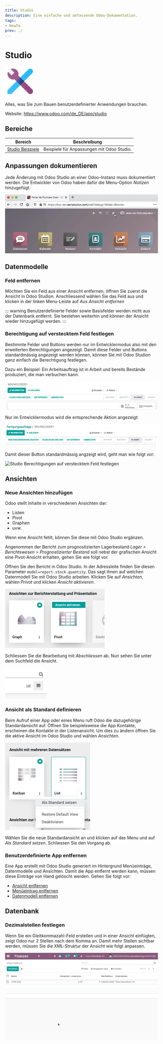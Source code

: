 ```yaml
---
title: Studio
description: Eine einfache und umfassende Odoo-Dokumentation.
tags:
- HowTo
prev: ./
---
```

# Studio
![icons_odoo_web_studio](attachments/icons_odoo_web_studio.png)

Alles, was Sie zum Bauen benutzerdefinierter Anwendungen brauchen.

Website: <https://www.odoo.com/de_DE/app/studio>

## Bereiche

| Bereich                                   | Beschreibung                               |
| ----------------------------------------- | ------------------------------------------ |
| [Studio Beispiele](Studio%20Examples.md) | Beispiele für Anpassungen mit Odoo Studio. |

## Anpassungen dokumentieren

Jede Änderung mit Odoo Studio an einer Odoo-Instanz muss dokumentiert werden. Die Entwickler von Odoo haben dafür die Menu-Option *Notizen* hinzugefügt.

![Studio Anpassungen dokumentieren](attachments/Studio%20Anpassungen%20dokumentieren.gif)

## Datenmodelle

### Feld entfernen

Möchten Sie ein Feld aus einer Ansicht entfernen, öffnen Sie zuerst die Ansicht in Odoo Studion. Anschliessend wählen Sie das Feld aus und klicken in der linken Menu-Leiste auf *Aus Ansicht entfernen*

::: warning
Benutzerdefinierte Felder sowie Basisfelder werden nicht aus der Datenbank entfernt. Sie bestehen weiterhin und können der Ansicht wieder hinzugefügt werden.
:::

### Berechtigung auf verstecktem Feld festlegen

Bestimmte Felder und Buttons werden nur im Entwicklermodus also mit den erweiterten Berechtigungen angezeigt. Damit diese Felder und Buttons standardmässig angezeigt werden können, können Sie mit Odoo Studion ganz einfach die Berechtigung festlegen.

Dazu ein Beispiel: Ein Arbeitsauftrag ist in Arbeit und bereits Bestände produziert, die man verbuchen kann.

![](attachments/Studio%20Feld%20nicht%20angezeigt.png)

Nur im Entwicklermodus wird die entsprechende Aktion angezeigt:

![](attachments/Studio%20Feld%20angzeigt.png)

Damit dieser Button standardmässig angzeigt wird, geht man wie folgt vor:

![Studio Berechtigungen auf verstecktem Feld festlegen](attachments/Studio%20Berechtigungen%20auf%20verstecktem%20Feld%20festlegen.gif)

## Ansichten

### Neue Ansichten hinzufügen

Odoo stellt Inhalte in verschiedenen Ansichten dar:
* Listen
* Pivot
* Graphen
* uvw.

Wenn eine Ansicht fehlt, können Sie diese mit Odoo Studio ergänzen.

Angenommen der Bericht zum prognostizierten Lagerbestand *Lager > Berichtswesen > Prognostizierter Bestand* soll nebst der grafischen Ansicht eine Pivot-Ansicht erhalten, gehen Sie wie folgt vor.

Öffnen Sie den Bericht in Odoo Studio. In der Adressleite finden Sie diesen Parameter `model=report.stock.quantity`. Das sagt ihnen auf welchen Datenmodell Sie mit Odoo Studio arbeiten. Klicken Sie auf *Ansichten*, wählen *Privot* und klicken *Ansicht aktivieren*.

![](attachments/Studio%20Ansicht%20aktivieren.png)

Schliessen Sie die Bearbeitung mit *Abschliessen* ab. Nun sehen Sie unter dem Suchfeld die Ansicht.

![](attachments/Studio%20Neue%20Ansicht.png)

### Ansicht als Standard definieren

Beim Aufruf einer App oder eines Menu ruft Odoo die dazugehörige Standardansicht auf. Öffnen Sie beispielsweise die App Kontakte, erscheinen die Kontakte in der Listenansicht. Um dies zu ändern öffnen Sie die aktive Ansicht im Odoo Studio und wählen *Ansichten*.

![](attachments/Studio%20Standardansicht%20festlegen.png)

Wählen Sie die neue Standardansicht an und klicken auf das Menu und auf *Als Standard setzen*. Schliessen Sie den Vorgang ab.

### Benutzerdefinierte App entfernen

Eine App erstellt mit Odoo Studio generiert im Hintergrund Menüeinträge, Datenmodelle und Ansichten. Damit die App entfernt werden kann, müssen diese Einträge von Hand gelöscht werden. Gehen Sie folgt vor:

* [Ansicht entfernen](Develpment%20Views.md#Ansicht%20entfernen)
* [Menüeintrag entfernen](Development.md#Menüeintrag%20entfernen)
* [Datenmodell entfernen](Development.md#Datenmodell%20entfernen)

## Datenbank

### Dezimalstellen festlegen

Wenn Sie ein Gleitkommazahl-Feld erstellen und in einer Ansicht einfügten, zeigt Odoo nur 2 Stellen nach dem Komma an. Damit mehr Stellen sichtbar werden, müssen Sie die XML-Struktur der Ansicht wie folgt anpassen.

![Studio Dezimalstellen festlegen](attachments/Studio%20Dezimalstellen%20festlegen.gif)